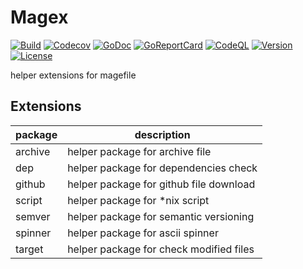 # Magex

[![Build](https://github.com/iwaltgen/magex/actions/workflows/build.yml/badge.svg)](https://github.com/iwaltgen/magex/actions/workflows/build.yml)
[![Codecov](https://codecov.io/gh/iwaltgen/magex/branch/main/graph/badge.svg?token=LF4hBvHOQW)](https://codecov.io/gh/iwaltgen/magex)
[![GoDoc](https://pkg.go.dev/badge/github.com/iwaltgen/magex)](https://pkg.go.dev/github.com/iwaltgen/magex)
[![GoReportCard](https://goreportcard.com/badge/github.com/iwaltgen/magex)](https://goreportcard.com/report/github.com/iwaltgen/magex)
[![CodeQL](https://github.com/iwaltgen/magex/actions/workflows/code-ql.yml/badge.svg)](https://github.com/iwaltgen/magex/actions/workflows/code-ql.yml)
[![Version](https://img.shields.io/badge/version-v0.1.1-blue.svg)](https://github.com/iwaltgen/magex/tags)
[![License](https://img.shields.io/github/license/iwaltgen/magex)](https://github.com/iwaltgen/magex/blob/main/LICENSE)

helper extensions for magefile

## Extensions

| package | description                             |
| ------- | --------------------------------------- |
| archive | helper package for archive file         |
| dep     | helper package for dependencies check   |
| github  | helper package for github file download |
| script  | helper package for \*nix script         |
| semver  | helper package for semantic versioning  |
| spinner | helper package for ascii spinner        |
| target  | helper package for check modified files |
